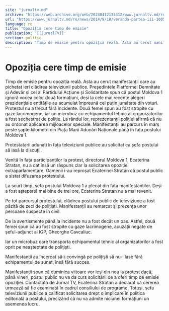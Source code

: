 ```yaml
---
site: "jurnaltv.md"
archive: "https://web.archive.org/web/20240412135312/www.jurnaltv.md/ro/news/2014/9/18/veranda-partea-iii-10059972/"
url: "https://www.jurnaltv.md/ro/news/2014/9/18/veranda-partea-iii-10059972/"
language: ro
title: "Opoziția cere timp de emisie"
publication: '[[JurnalTV]]'
section: politic
description: "Timp de emisie pentru opoziția reală. Asta au cerut manifestanții care au pichetat ieri clădirea televiziunii publice. Președintele Platformei Demnitate..."
---
```


# Opoziția cere timp de emisie

Timp de emisie pentru opoziția reală. Asta au cerut manifestanții care au pichetat ieri clădirea televiziunii publice. Președintele Platformei Demnitate și Adevăr și cel al Partidului Acțiune și Solidaritate spun că postul Moldova 1 ignoră vocea celor două formațiuni, deși la cele mai recente alegeri prezidențiale entitățile au acumulat împreună cel puțin jumătate din voturi. Protestul nu a trecut fără incidente. Două femei spun au fost stropite cu gaze lacrimogene, iar un microbuz cu echipamentul tehnic al organizatorilor a fost sechestrat de poliție. La rândul lor, reprezentanții poliției afirmă că nu au ordonat aplicarea mijloacelor speciale. Manifestanții au parcurs în marș peste șapte kilometri din Piața Marii Adunări Naționale până în fața postului Moldova 1.

Protestatarii adunați în fața televiziunii publice au solicitat ca șefa postului să iasă la discuții.

Venită în fața participanților la protest, directorul Moldova 1, Ecaterina Stratan, nu a dat însă un răspuns clar la solicitarea opoziției extraparlamentare. Oamenii i-au reproșat Ecaterinei Stratan că postul public a sistat difuzarea protestului.

La scurt timp, șefa postului Moldova 1 a plecat din fața manifestanților. Deși a fost așteptată mai bine de trei ore, Ecaterina Stratan nu a mai revenit.

Pe tot parcursul protestului, clădirea postului public de televiziune a fost păzită de zeci de polițiști. Manifestanții au remarcat și prezența unor persoane suspecte în civil.

De la avertismente până la incidente nu a fost decât un pas. Astfel, două femei spun că au fost stropite cu gaze lacrimogene, acuzații negate de șeful-adjunct al IGP, Gheorghe Cavcaliuc.

Iar un microbuz care transporta echipamentul tehnic al organizatorilor a fost oprit pe neașteptate de polițiști.

Manifestanții au încercat să-i convingă pe polițiști să nu-i lase fără echipamentul de sunet, însă fără succes.

Manifestanții spun că duminica viitoare vor ieși din nou la protest dacă, până vineri, postul public nu va da curs solicitării de a oferi timp de emisie opoziției. Contactată de Jurnal TV, Ecaterina Stratan a declarat că cererea urmează să fie examinată în cadrul consiliului de programe. Totuși, șefa televiziunii publice a calificat solicitarea drept o implicare în politica editorială a postului, precizând că nu va admite niciunei formațiuni un asemenea lucru.